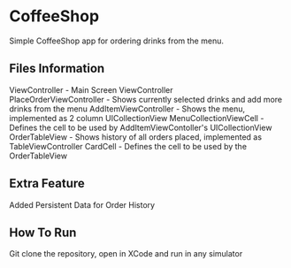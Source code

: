 # CoffeeShop

Simple CoffeeShop app for ordering drinks from the menu.

## Files Information

ViewController - Main Screen ViewController\
PlaceOrderViewController - Shows currently selected drinks and add more drinks from the menu
AddItemViewController - Shows the menu, implemented as 2 column UICollectionView
MenuCollectionViewCell - Defines the cell to be used by AddItemViewContoller's UICollectionView
OrderTableView - Shows history of all orders placed, implemented as TableViewController
CardCell - Defines the cell to be used by the OrderTableView

## Extra Feature

Added Persistent Data for Order History

## How To Run

Git clone the repository, open in XCode and run in any simulator
